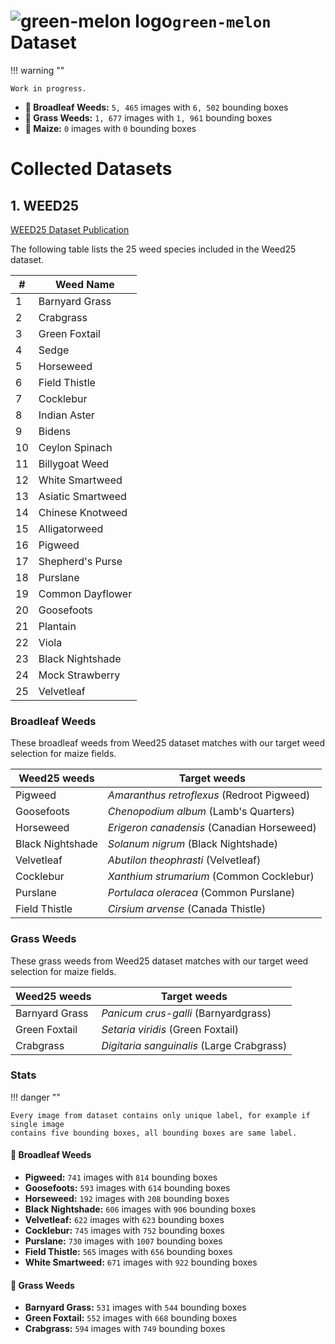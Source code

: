 # ![green-melon logo](assets/favicon.ico)`green-melon` Dataset

!!! warning ""

    Work in progress.

- **🌿 Broadleaf Weeds:** `5, 465` images with `6, 502` bounding boxes
- **🌱 Grass Weeds:** `1, 677` images with `1, 961` bounding boxes
- **🌽 Maize:** `0` images with `0` bounding boxes


# Collected Datasets

## 1. WEED25
[WEED25 Dataset Publication](https://www.frontiersin.org/journals/plant-science/articles/10.3389/fpls.2022.1053329/full)

The following table lists the 25 weed species included in the Weed25 dataset.

| **#** | **Weed Name**       |
|------|----------------------|
| 1    | Barnyard Grass      |
| 2    | Crabgrass           |
| 3    | Green Foxtail       |
| 4    | Sedge               |
| 5    | Horseweed           |
| 6    | Field Thistle       |
| 7    | Cocklebur           |
| 8    | Indian Aster        |
| 9    | Bidens              |
| 10   | Ceylon Spinach      |
| 11   | Billygoat Weed      |
| 12   | White Smartweed     |
| 13   | Asiatic Smartweed   |
| 14   | Chinese Knotweed    |
| 15   | Alligatorweed       |
| 16   | Pigweed            |
| 17   | Shepherd's Purse    |
| 18   | Purslane            |
| 19   | Common Dayflower    |
| 20   | Goosefoots          |
| 21   | Plantain            |
| 22   | Viola               |
| 23   | Black Nightshade    |
| 24   | Mock Strawberry     |
| 25   | Velvetleaf          |

### Broadleaf Weeds

These broadleaf weeds from Weed25 dataset matches with our target weed selection for maize fields.

| **Weed25 weeds**   | **Target weeds**        |
|------------------------|-------------------------------------|
| Pigweed               | *Amaranthus retroflexus* (Redroot Pigweed) |
| Goosefoots            | *Chenopodium album* (Lamb's Quarters) |
| Horseweed            | *Erigeron canadensis* (Canadian Horseweed) |
| Black Nightshade     | *Solanum nigrum* (Black Nightshade) |
| Velvetleaf           | *Abutilon theophrasti* (Velvetleaf) |
| Cocklebur           | *Xanthium strumarium* (Common Cocklebur) |
| Purslane            | *Portulaca oleracea* (Common Purslane) | |
| Field Thistle            | *Cirsium arvense* (Canada Thistle) |

### Grass Weeds

These grass weeds from Weed25 dataset matches with our target weed selection for maize fields.

| **Weed25 weeds**   | **Target weeds**        |
|------------------------|-------------------------------------|
| Barnyard Grass        | *Panicum crus-galli* (Barnyardgrass) |
| Green Foxtail        | *Setaria viridis* (Green Foxtail) |
| Crabgrass            | *Digitaria sanguinalis* (Large Crabgrass) |

### Stats

!!! danger ""

    Every image from dataset contains only unique label, for example if single image
    contains five bounding boxes, all bounding boxes are same label.

#### **🌿 Broadleaf Weeds**
- **Pigweed:** `741` images with `814` bounding boxes
- **Goosefoots:** `593` images with `614` bounding boxes
- **Horseweed:** `192` images with `208` bounding boxes
- **Black Nightshade:** `606` images with `906` bounding boxes
- **Velvetleaf:** `622` images with `623` bounding boxes
- **Cocklebur:** `745` images with `752` bounding boxes
- **Purslane:** `730` images with `1007` bounding boxes
- **Field Thistle:** `565` images with `656` bounding boxes
- **White Smartweed:** `671` images with `922` bounding boxes


#### **🌱 Grass Weeds**
- **Barnyard Grass:** `531` images with `544` bounding boxes
- **Green Foxtail:** `552` images with `668` bounding boxes
- **Crabgrass:** `594` images with `749` bounding boxes
